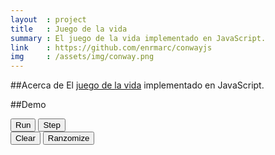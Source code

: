 ```yaml
---
layout  : project
title   : Juego de la vida
summary : El juego de la vida implementado en JavaScript.
link    : https://github.com/enrmarc/conwayjs
img     : /assets/img/conway.png
---
```


##Acerca de
El [juego de la vida][1] implementado en JavaScript.

##Demo

<title>Conway Game Of Life</title>
<link rel="stylesheet" type="text/css" href="/assets/conwayjs/css/style.css" />
<link rel="stylesheet" type="text/css" href="http://ajax.googleapis.com/ajax/libs/jqueryui/1.9.2/themes/base/jquery-ui.css" /> 
<script src="http://ajax.googleapis.com/ajax/libs/jquery/1.8.3/jquery.min.js"></script>
<script src="http://ajax.googleapis.com/ajax/libs/jqueryui/1.9.2/jquery-ui.min.js"></script>
<script type="text/javascript" src="/assets/conwayjs/js/GOL.js"></script>
<script type="text/javascript" src="/assets/conwayjs/js/Grid.js"></script>
<script type="text/javascript" src="/assets/conwayjs/js/Cell.js"></script>
<canvas id="canvas" width="500" height="500"></canvas>
<div class="btn-group">
  <div class="buttons-left">
    <button id="run" class="ui-button ui-widget ui-state-default ui-corner-all ui-button-text-only" role="button" >
      <span class="ui-button-text">Run</span>
    </button>
    <button id="step" class="ui-button ui-widget ui-state-default ui-corner-all ui-button-text-only" role="button" >
      <span class="ui-button-text">Step</span>
    </button>
  </div>

  <div class="buttons-middle">
    <div id="slider" class="ui-slider ui-slider-horizontal ui-widget ui-widget-content ui-corner-all">
       <a class="ui-slider-handle ui-state-default ui-corner-all" href="#"></a>
    </div>
  </div>

  <div class="buttons-right">
     <button id="clear" class="ui-button ui-widget ui-state-default ui-corner-all ui-button-text-only" role="button" >
       <span class="ui-button-text">Clear</span>
     </button>
     <button id="randomize" class="ui-button ui-widget ui-state-default ui-corner-all ui-button-text-only" role="button" >
       <span class="ui-button-text">Ranzomize</span>
     </button>
   </div>
</div>

[1]: http://en.wikipedia.org/wiki/Conway's_Game_of_Life 
